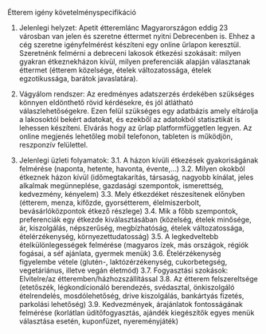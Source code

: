 Étterem igény követelményspecifikáció

1. Jelenlegi helyzet:
Apetit étteremlánc Magyarországon eddig 23 városban van jelen és szeretne éttermet nyitni Debrecenben is.
Ehhez a cég szeretne igényfelmérést készíteni egy online űrlapon keresztül. Szeretnénk felmérni a debreceni
lakosok étkezési szokásait: milyen gyakran étkeznekházon kívül, milyen preferenciák alapján választanak
éttermet (étterem közelsége, ételek változatossága, ételek egzotikussága, barátok javaslatára).

2. Vágyálom rendszer:
Az eredményes adatszerzés érdekében szükséges könnyen eldönthető rövid kérdésekre, és jól átlátható válaszlehetőségekre.
Ezen felül szükséges egy adatbázis amely eltárolja a lakosoktól bekért adatokat, és ezekből az adatokból statisztikát is
lehessen készíteni.
Elvárás hogy az űrlap platformfüggetlen legyen. Az online megjenés lehetőleg mobil telefonon, tableten is működjön, reszponzív felülettel.

3. Jelenlegi üzleti folyamatok:
3.1. A házon kívüli étkezések gyakoriságának felmérése (naponta, hetente, havonta, évente,...)
3.2. Milyen okokból étkeznek házon kívül (időmegtakarítás, társaság, nagyobb kínálat, jeles alkalmak megünneplése, gazdasági szempontok, ismerettség, kedvezmény, kényelem)
3.3. Mely étkezdéket részesítenek előnyben (étterem, menza, kifőzde, gyorsétterem, élelmiszerbolt, bevásárlóközpontok étkező részlege)
3.4. Mik a főbb szempontok, preferenciák egy étkezde kiválasztásában (közelség, ételek minősége, ár, kiszolgálás, népszerűség, megbízhatóság, ételek változatossága, ételérzékenység, környezettudatosság)
3.5. A legkedveltebb ételkülönlegességek felmérése (magyaros ízek, más országok, régiók fogásai, a séf ajánlata, gyermek menük)
3.6. Ételérzékenység figyelembe vétele (glutén-, laktózérzékenység, cukorbetegség, vegetáriánus, illetve vegán életmód)
3.7. Fogyasztási szokások: Elvitelre/az étteremben/házhozszállítással
3.8. Az étterem felszereltsége (etetőszék, légkondícionáló berendezés, svédasztal, önkiszolgáló ételrendelés, mosdólehetőség, drive kiszolgálás, bankártyás fizetés, parkolási lehetőség)
3.9. Kedvezmények, árajánlatok fontosságának felmérése (korlátlan üdítőfogyasztás, ajándék kiegészítők egyes menük választása esetén, kuponfüzet, nyereményjáték)
